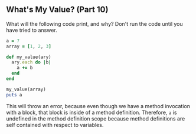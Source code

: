 ## What's My Value? (Part 10)
What will the following code print, and why? Don't run the code until you have tried to answer.

```ruby
a = 7
array = [1, 2, 3]

def my_value(ary)
  ary.each do |b|
    a += b
  end
end

my_value(array)
puts a
```

This will throw an error, because even though we have a method invocation with a block, that block is inside of a method definition. Therefore, `a` is undefined in the method definition scope because method definitions are self contained with respect to variables.
